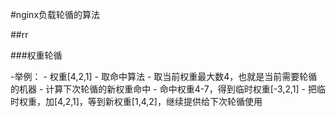 #nginx负载轮循的算法

##rr

###权重轮循

-举例：
    - 权重[4,2,1]
    - 取命中算法
        - 取当前权重最大数4，也就是当前需要轮循的机器
    - 计算下次轮循的新权重命中
        - 命中权重4-7，得到临时权重[-3,2,1]
        - 把临时权重，加[4,2,1]，等到新权重[1,4,2]，继续提供给下次轮循使用